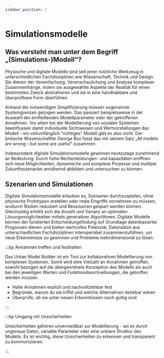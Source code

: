 ```yaml
---
sidebar_position: 1
---
```


# Simulationsmodelle


## Was versteht man unter dem Begriff „(Simulations-)Modell“?

Physische und digitale Modelle sind seit jeher nützliche Werkzeug in unterschiedlichen Fachdisziplinen wie Wissenschaft, Technik und Design. Sie dienen der Vereinfachung, Veranschaulichung und Analyse komplexer Zusammenhänge, indem sie ausgewählte Aspekte der Realität für einen bestimmten Zweck abstrahieren und sie in eine handhabbare und überprüfbare Form überführen. 

Anhand der notwendigen Simplifizierung müssen sogenannte Systemgrenzen gezogen werden. Das passiert beispielsweise in der Auswahl der einfließenden Modellparameter oder der getroffenen Annahmen. Vor allem bei der Modellierung von sozialen Systemen beeinflussen damit individuelle Sichtweisen und Wertvorstellungen das Modell - ein vollumfänglich "richtiges" Modell gibt es also nicht. Der britische Wissenschaftler George Box fasst das mit seinem Satz  „All models are wrong - but some are useful“ zusammen. 

Insbesondere digitale Simulationsmodelle gewinnen heutzutage zunehmend an Bedeutung. Durch hohe Rechenleistungen- und kapazitäten eröffnen sich neue Möglichkeiten, dynamische und komplexe Prozesse und multiple Zukunftsszenarien annähernd abbilden und untersuchen zu können. 

## Szenarien und Simulationen
Digitale Simulationsmodelle erlauben es, Szenarien durchzuspielen, ohne physische Prototypen erstellen oder reale Eingriffe vornehmen zu müssen, wodurch Risiken reduziert und Ressourcen gespart werden können. Gleichzeitig erhöht sich die Anzahl und Varianz an optimalen Lösungsmöglichkeiten mittels generativer Algorithmen. Digitale Modelle können der fundierten Entscheidungsfindung auf Grundlage datenbasierter Prognosen dienen und bieten wertvolles Potenzial, Datensätze aus unterschiedlichen Fachdisziplinen interoperabel zusammenzuführen, um neue Erkenntnisse zu gewinnen und Probleme mehrdimensional zu lösen.

:::tip Annahmen treffen und festhalten

Das Urban Model Builder ist ein Tool zur kollaborativen Modellierung von komplexen Systemen. Somit wird eine Vielzahl an Annahmen getroffen, sowohl bezogen auf die übergeordnete Konzeption des Modells als auch bei den jeweiligen Werten und Funktionsbeschreibungen, die getroffen werden müssen. 

- Halte Annahmen explizit und nachvollziehbar fest
- Begründe, warum du sie triffst und welche Alternativen denkbar wären
- Überprüfe, ob sie unter neuen Erkenntnissen noch gültig sind 

:::

:::tip Umgang mit Unsicherheiten

Unsicherheiten gehören unvermeidbar zur Modellierung - sei es durch ungenaue Daten, variable Parameter oder eine unklare Struktur des Modells. Es ist wichtig, diese Unsicherheiten zu erkennen und transparent zu kommunizieren.

:::
